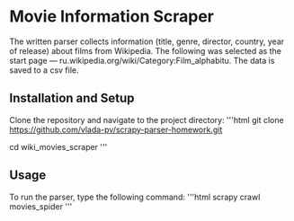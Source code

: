 # Movie Information Scraper
The written parser collects information (title, genre, director, country, year of release) about films from Wikipedia. The following was selected as the start page — ru.wikipedia.org/wiki/Category:Film_alphabitu. The data is saved to a csv file.

## Installation and Setup
Clone the repository and navigate to the project directory:
'''html
git clone https://github.com/vlada-pv/scrapy-parser-homework.git

cd wiki_movies_scraper
'''

## Usage
To run the parser, type the following command:
'''html
scrapy crawl movies_spider
'''
